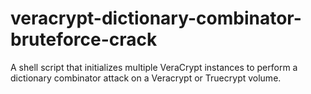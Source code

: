 # veracrypt-dictionary-combinator-bruteforce-crack
A shell script that initializes multiple VeraCrypt instances to perform a dictionary combinator attack on a Veracrypt or Truecrypt volume.
